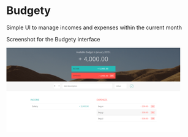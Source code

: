 # Budgety
Simple UI to manage incomes and expenses within the current month

Screenshot for the Budgety interface

<img src="screenshots/budgety-img.png" width="90%">
